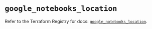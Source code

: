 # `google_notebooks_location`

Refer to the Terraform Registry for docs: [`google_notebooks_location`](https://registry.terraform.io/providers/hashicorp/google-beta/6.46.0/docs/resources/google_notebooks_location).
